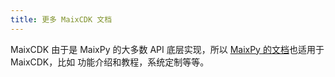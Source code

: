 ```yaml
---
title: 更多 MaixCDK 文档
---
```


MaixCDK 由于是 MaixPy 的大多数 API 底层实现，所以 [MaixPy 的文档](https://wiki.sipeed.com/maixpy/)也适用于 MaixCDK，比如 功能介绍和教程，系统定制等等。

